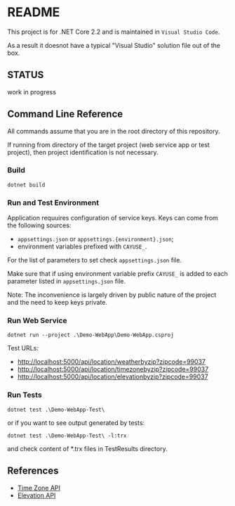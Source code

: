 # README

This project is for .NET Core 2.2 and is maintained in `Visual Studio Code`.

As a result it doesnot have a typical "Visual Studio" solution file out of the box.

## STATUS

work in progress

## Command Line Reference

All commands assume that you are in the root directory of this repository.

If running from directory of the target project (web service app or test project), then project identification is not necessary.

### Build

    dotnet build

### Run and Test Environment

Application requuires configuration of service keys.  Keys can come from the following sources:

* `appsettings.json` or `appsettings.{environment}.json`;
* environment variables prefixed with `CAYUSE_`.

For the list of parameters to set check `appsettings.json` file.  

Make sure that if using environment variable prefix `CAYUSE_` is added to each parameter listed in `appsettings.json` file.

Note: The inconvenience is largely driven by public nature of the project and the need to keep keys private.


### Run Web Service

    dotnet run --project .\Demo-WebApp\Demo-WebApp.csproj

Test URLs:

* <http://localhost:5000/api/location/weatherbyzip?zipcode=99037>
* <http://localhost:5000/api/location/timezonebyzip?zipcode=99037>
* <http://localhost:5000/api/location/elevationbyzip?zipcode=99037>

### Run Tests

    dotnet test .\Demo-WebApp-Test\

or if you want to see output generated by tests:

    dotnet test .\Demo-WebApp-Test\ -l:trx

and check content of *.trx files in TestResults directory.

## References

* [Time Zone API](https://developers.google.com/maps/documentation/timezone/intro)
* [Elevation API](https://developers.google.com/maps/documentation/elevation/start)
